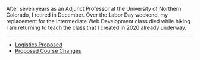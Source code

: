 After seven years as an Adjunct Professor at the University of Northern Colorado, I retired in December. Over the Labor Day weekend, my replacement for the Intermediate Web Development class died while hiking.  I am returning to teach the class that I created in 2020 already underway. 

---

* [Logistics Proposed](/09-03/logistics)
* [Proposed Course Changes](/09-03/bacs350)